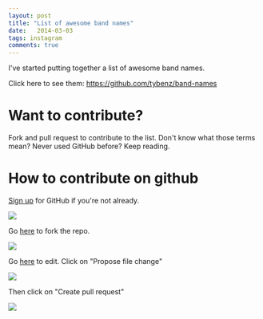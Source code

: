 ```yaml
---
layout: post
title: "List of awesome band names"
date:   2014-03-03
tags: instagram
comments: true
---
```


I've started putting together a list of awesome band names.

Click here to see them: <https://github.com/tybenz/band-names>

# Want to contribute?

Fork and pull request to contribute to the list. Don't know what those terms
mean? Never used GitHub before? Keep reading.

# How to contribute on github

[Sign up](https://github.com/join) for GitHub if you're not already.

![](http://awes0.me/mr-join.png)

Go [here](https://github.com/tybenz/band-names/fork) to fork the repo.

![](http://awes0.me/mr-fork.png)

Go [here](https://github.com/tybenz/band-names/edit/master/README.md) to edit.
Click on "Propose file change"

![](http://awes0.me/mr-edit.png)

Then click on "Create pull request"

![](http://awes0.me/mr-pull-request.png)
